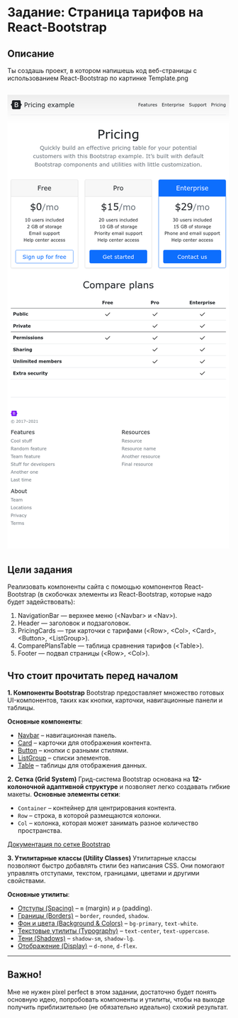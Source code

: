 # **Задание: Страница тарифов на React-Bootstrap**

## **Описание**
Ты создашь проект, в котором напишешь код веб-страницы с использованием React-Bootstrap по картинке Template.png

![Пример страницы](./Template.png)
---

## **Цели задания**


Реализовать компоненты сайта c помощью компонентов React-Bootstrap (в скобочках элементы из React-Bootstrap, которые надо будет задействовать):
1. NavigationBar — верхнее меню (\<Navbar\> и \<Nav\>).
2. Header — заголовок и подзаголовок.
3. PricingCards — три карточки с тарифами (\<Row\>, \<Col\>, \<Card\>, \<Button\>, \<ListGroup\>).
4. ComparePlansTable — таблица сравнения тарифов (\<Table\>).
5. Footer — подвал страницы (\<Row\>, \<Col\>).

## **Что стоит прочитать перед началом**
**1. Компоненты Bootstrap**
Bootstrap предоставляет множество готовых UI-компонентов, таких как кнопки, карточки, навигационные панели и таблицы.

**Основные компоненты**:
- [Navbar](https://react-bootstrap.netlify.app/docs/components/navbar/) – навигационная панель.
- [Card](https://react-bootstrap.netlify.app/docs/components/cards/) – карточки для отображения контента.
- [Button](https://react-bootstrap.netlify.app/docs/components/buttons/) – кнопки с разными стилями.
- [ListGroup](https://react-bootstrap.netlify.app/docs/components/list-group/) – списки элементов.
- [Table](https://react-bootstrap.netlify.app/docs/components/table/) – таблицы для отображения данных.

**2. Сетка (Grid System)**
Грид-система Bootstrap основана на **12-колоночной адаптивной структуре** и позволяет легко создавать гибкие макеты.
**Основные элементы сетки**:
- `Container` – контейнер для центрирования контента.
- `Row` – строка, в которой размещаются колонки.
- `Col` – колонка, которая может занимать разное количество пространства.

 [Документация по сетке Bootstrap](https://react-bootstrap.netlify.app/docs/layout/grid)

**3. Утилитарные классы (Utility Classes)**
Утилитарные классы позволяют быстро добавлять стили без написания CSS. Они помогают управлять отступами, текстом, границами, цветами и другими свойствами.

**Основные утилиты**:
- [Отступы (Spacing)](https://getbootstrap.com/docs/5.0/utilities/spacing/) – `m` (margin) и `p` (padding).
- [Границы (Borders)](https://getbootstrap.com/docs/5.0/utilities/borders/) – `border`, `rounded`, `shadow`.
- [Фон и цвета (Background & Colors)](https://getbootstrap.com/docs/5.0/utilities/colors/) – `bg-primary`, `text-white`.
- [Текстовые утилиты (Typography)](https://getbootstrap.com/docs/5.0/utilities/text/) – `text-center`, `text-uppercase`.
- [Тени (Shadows)](https://getbootstrap.com/docs/5.0/utilities/shadows/) – `shadow-sm`, `shadow-lg`.
- [Отображение (Display)](https://getbootstrap.com/docs/5.0/utilities/display/) – `d-none`, `d-flex`.

---

## **Важно!**
Мне не нужен pixel perfect в этом задании, достаточно будет понять основную идею, попробовать компоненты и утилиты, чтобы на выходе получить приблизительно (не обязательно идеально) схожий результат.
